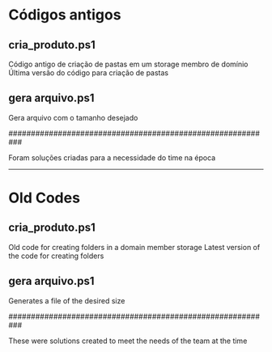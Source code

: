 # Códigos antigos
## cria_produto.ps1
Código antigo de criação de pastas em um storage membro de domínio
Última versão do código para criação de pastas

## gera arquivo.ps1
Gera arquivo com o tamanho desejado

###########################################################

Foram soluções criadas para a necessidade do time na época

----------------------------------------------------------------------------------

# Old Codes
## cria_produto.ps1
Old code for creating folders in a domain member storage
Latest version of the code for creating folders

## gera arquivo.ps1
Generates a file of the desired size

###########################################################

These were solutions created to meet the needs of the team at the time
